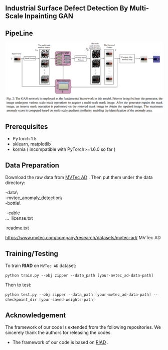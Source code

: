 ## Industrial Surface Defect Detection By Multi-Scale Inpainting GAN

## PipeLine
![image-framework](./framework.png) 

## Prerequisites
* PyTorch 1.5
* sklearn, matplotlib
* kornia ( incompatible with PyTorch>=1.6.0 so far )  

## Data Preparation
Download the raw data from [MVTec AD](https://www.mvtec.com/company/research/datasets/mvtec-ad/) . Then put them under the data directory:

   -data\  
      -mvtec_anomaly_detection\  
        -bottle\

​        -cable\
​         ...
​	  license.txt

​	  readme.txt       

https://www.mvtec.com/company/research/datasets/mvtec-ad/ MVTec AD

## Training/Testing

To train **RIAD** on `MVTec AD` dataset:
```
python train.py --obj zipper --data_path [your-mvtec_ad-data-path]
```
Then to test:
```
python test.py --obj zipper --data_path [your-mvtec_ad-data-path] --checkpoint_dir [your-saved-weights-path]
```


## Acknowledgement

The framework of our code is extended from the following repositories. We sincerely thank the authors for releasing the codes.

- The framework of our code is based on [RIAD](https://github.com/plutoyuxie/Reconstruction-by-inpainting-for-visual-anomaly-detection.git) .



